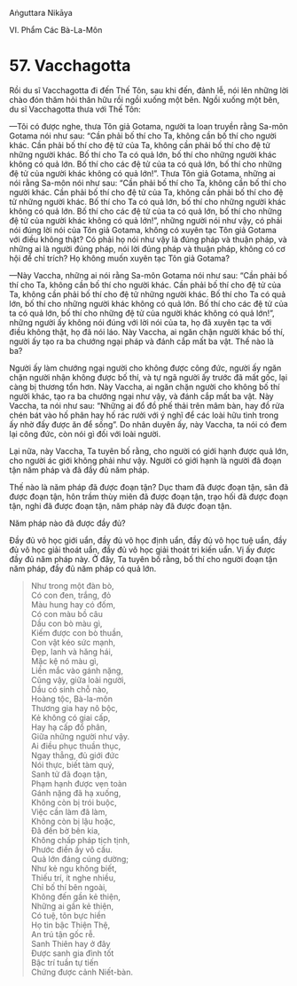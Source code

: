 Aṅguttara Nikāya

VI. Phẩm Các Bà-La-Môn

# 57. Vacchagotta

Rồi du sĩ Vacchagotta đi đến Thế Tôn, sau khi đến, đảnh lễ, nói lên những lời chào đón thăm hỏi thân hữu rồi ngồi xuống một bên. Ngồi xuống một bên, du sĩ Vacchagotta thưa với Thế Tôn:

—Tôi có được nghe, thưa Tôn giả Gotama, người ta loan truyền rằng Sa-môn Gotama nói như sau: “Cần phải bố thí cho Ta, không cần bố thí cho người khác. Cần phải bố thí cho đệ tử của Ta, không cần phải bố thí cho đệ tử những người khác. Bố thí cho Ta có quả lớn, bố thí cho những người khác không có quả lớn. Bố thí cho các đệ tử của ta có quả lớn, bố thí cho những đệ tử của người khác không có quả lớn!”. Thưa Tôn giả Gotama, những ai nói rằng Sa-môn nói như sau: “Cần phải bố thí cho Ta, không cần bố thí cho người khác. Cần phải bố thí cho đệ tử của Ta, không cần phải bố thí cho đệ tử những người khác. Bố thí cho Ta có quả lớn, bố thí cho những người khác không có quả lớn. Bố thí cho các đệ tử của ta có quả lớn, bố thí cho những đệ tử của người khác không có quả lớn!”, những người nói như vậy, có phải nói đúng lời nói của Tôn giả Gotama, không có xuyên tạc Tôn giả Gotama với điều không thật? Có phải họ nói như vậy là đúng pháp và thuận pháp, và những ai là người đúng pháp, nói lời đúng pháp và thuận pháp, không có cơ hội để chỉ trích? Họ không muốn xuyên tạc Tôn giả Gotama?

—Này Vaccha, những ai nói rằng Sa-môn Gotama nói như sau: “Cần phải bố thí cho Ta, không cần bố thí cho người khác. Cần phải bố thí cho đệ tử của Ta, không cần phải bố thí cho đệ tử những người khác. Bố thí cho Ta có quả lớn, bố thí cho những người khác không có quả lớn. Bố thí cho các đệ tử của ta có quả lớn, bố thí cho những đệ tử của người khác không có quả lớn!”, những người ấy không nói đúng với lời nói của ta, họ đã xuyên tạc ta với điều không thật, họ đã nói láo. Này Vaccha, ai ngăn chận người khác bố thí, người ấy tạo ra ba chướng ngại pháp và đánh cắp mất ba vật. Thế nào là ba?

Người ấy làm chướng ngại người cho không được công đức, người ấy ngăn chặn người nhận không được bố thí, và tự ngã người ấy trước đã mất gốc, lại càng bị thương tổn hơn. Này Vaccha, ai ngăn chặn người cho không bố thí người khác, tạo ra ba chướng ngại như vậy, và đánh cắp mất ba vật. Này Vaccha, ta nói như sau: “Những ai đổ đồ phế thải trên mâm bàn, hay đồ rửa chén bát vào hố phân hay hố rác rưởi với ý nghĩ để các loài hữu tình trong ấy nhờ đấy được ăn để sống”. Do nhân duyên ấy, này Vaccha, ta nói có đem lại công đức, còn nói gì đối với loài người.

Lại nữa, này Vaccha, Ta tuyên bố rằng, cho người có giới hạnh được quả lớn, cho người ác giới không phải như vậy. Người có giới hạnh là người đã đoạn tận năm pháp và đã đầy đủ năm pháp.

Thế nào là năm pháp đã được đoạn tận? Dục tham đã được đoạn tận, sân đã được đoạn tận, hôn trầm thùy miên đã được đoạn tận, trạo hối đã được đoạn tận, nghi đã được đoạn tận, năm pháp này đã được đoạn tận.

Năm pháp nào đã được đầy đủ?

Ðầy đủ vô học giới uẩn, đầy đủ vô học định uẩn, đầy đủ vô học tuệ uẩn, đầy đủ vô học giải thoát uẩn, đầy đủ vô học giải thoát tri kiến uẩn. Vị ấy được đầy đủ năm pháp này. Ở đây, Ta tuyên bố rằng, bố thí cho người đoạn tận năm pháp, đầy đủ năm pháp có quả lớn.

> Như trong một đàn bò,  
> Có con đen, trắng, đỏ  
> Màu hung hay có đốm,  
> Có con màu bồ câu  
> Dầu con bò màu gì,  
> Kiếm được con bò thuần,  
> Con vật kéo sức mạnh,  
> Ðẹp, lanh và hăng hái,  
> Mặc kệ nó màu gì,  
> Liền mắc vào gánh nặng,  
> Cũng vậy, giữa loài người,  
> Dầu có sinh chỗ nào,  
> Hoàng tộc, Bà-la-môn  
> Thương gia hay nô bộc,  
> Kẻ không có giai cấp,  
> Hay hạ cấp đổ phân,  
> Giữa những người như vậy.  
> Ai điều phục thuần thục,  
> Ngay thẳng, đủ giới đức  
> Nói thực, biết tàm quý,  
> Sanh tử đã đoạn tận,  
> Phạm hạnh được vẹn toàn  
> Gánh nặng đã hạ xuống,  
> Không còn bị trói buộc,  
> Việc cần làm đã làm,  
> Không còn bị lậu hoặc,  
> Ðã đến bờ bên kia,  
> Không chấp pháp tịch tịnh,  
> Phước điền ấy vô cấu.  
> Quả lớn đáng cúng dường;  
> Như kẻ ngu không biết,  
> Thiếu trí, ít nghe nhiều,  
> Chỉ bố thí bên ngoài,  
> Không đến gần kẻ thiện,  
> Những ai gần kẻ thiện,  
> Có tuệ, tôn bực hiền  
> Họ tin bậc Thiện Thệ,  
> An trú tận gốc rễ.  
> Sanh Thiên hay ở đây  
> Ðược sanh gia đình tốt  
> Bậc trí tuần tự tiến  
> Chứng được cảnh Niết-bàn.

